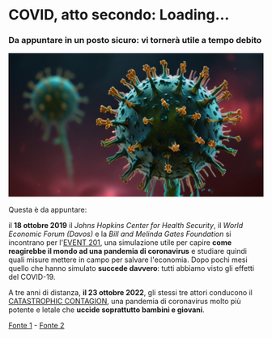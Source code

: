 # COVID, atto secondo: Loading…

### Da appuntare in un posto sicuro: vi tornerà utile a tempo debito

![immagine 3D di un virus](/img/covid-1.jpeg)

Questa è da appuntare:

il **18 ottobre 2019** il *Johns Hopkins Center for Health Security*, il *World Economic Forum (Davos)* e la *Bill and Melinda Gates Foundation* si incontrano per l'[EVENT 201](https://www.centerforhealthsecurity.org/our-work/exercises/event201/), una simulazione utile per capire **come reagirebbe il mondo ad una pandemia di coronavirus** e studiare quindi quali misure mettere in campo per salvare l'economia.
Dopo pochi mesi quello che hanno simulato **succede davvero**: tutti abbiamo visto gli effetti del COVID-19.

A tre anni di distanza, **il 23 ottobre 2022**, gli stessi tre attori conducono il [CATASTROPHIC CONTAGION](https://www.centerforhealthsecurity.org/our-work/exercises/2022-catastrophic-contagion/), una pandemia di coronavirus molto più potente e letale che **uccide soprattutto bambini e giovani**.

[Fonte 1](https://www.centerforhealthsecurity.org/our-work/exercises/event201/) - [Fonte 2](https://www.centerforhealthsecurity.org/our-work/exercises/2022-catastrophic-contagion/)